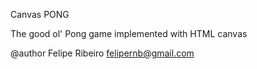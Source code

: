Canvas PONG

The good ol' Pong game implemented with HTML canvas

@author Felipe Ribeiro <felipernb@gmail.com>